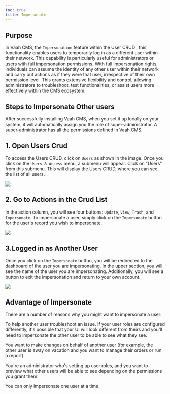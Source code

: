 ```yaml
---
toc: true
title: Impersonate
---
```



## Purpose


In Vaah CMS, the `Impersonation` feature within the User CRUD , this  functionality enables users to 
temporarily log in as a different user within their network. This capability is particularly useful for administrators or users
with full impersonation permissions. With full impersonation rights, individuals can assume the identity of any other user 
within their network and carry out actions as if they were that user, irrespective of their own permission level. 
This grants extensive flexibility and control, allowing administrators to troubleshoot, test functionalities, or 
assist users more effectively within the CMS ecosystem.

## Steps to Impersonate Other users

After successfully installing Vaah CMS, when you set it up locally on your system, it will automatically assign you the role
of super-administrator. A super-administrator has all the permissions defined in Vaah CMS.

## 1. Open Users Crud

To access the Users CRUD, click on `Users` as shown in the image. Once you click on the `Users & Access` menu,
a submenu will appear. Click on "Users" from this submenu. This will display the Users CRUD, where you can see the list of
all users.

<img src="/images/vaahcms-two/impersonate/users_crud.png">

## 2. Go to Actions in the Crud List 

In the action column, you will see four buttons: `Update`, `View`, `Trash`, and `Impersonate`. To impersonate a user,
simply click on the `Impersonate` button for the user's record you wish to impersonate.

<img src="/images/vaahcms-two/impersonate/impersonate.png">

## 3.Logged in as Another User 

Once you click on the `Impersonate` button, you will be redirected to the dashboard of the user you are impersonating. 
In the upper section, you will see the name of the user you are impersonating. Additionally, you will see a button to exit 
the impersonation and return to your own account. 

<img src="/images/vaahcms-two/impersonate/other_user.png">


## Advantage  of Impersonate

There are a number of reasons why you might want to impersonate a user:

To help another user troubleshoot an issue. If your user roles are configured differently, it's possible that your
UI will look different from theirs and you'll need to impersonate the other user to be able to see what they see.

You want to make changes on behalf of another user (for example, the other user is away on vacation and you want to
manage their orders or run a report).

You're an administrator who's setting up user roles, and you want to preview what other users
will be able to see depending on the permissions you grant them.

You can only impersonate one user at a time.





























